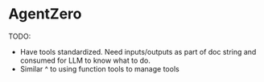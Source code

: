 # AgentZero

TODO:
* Have tools standardized. Need inputs/outputs as part of doc string and consumed for LLM to know what to do.
* Similar ^ to using function tools to manage tools
